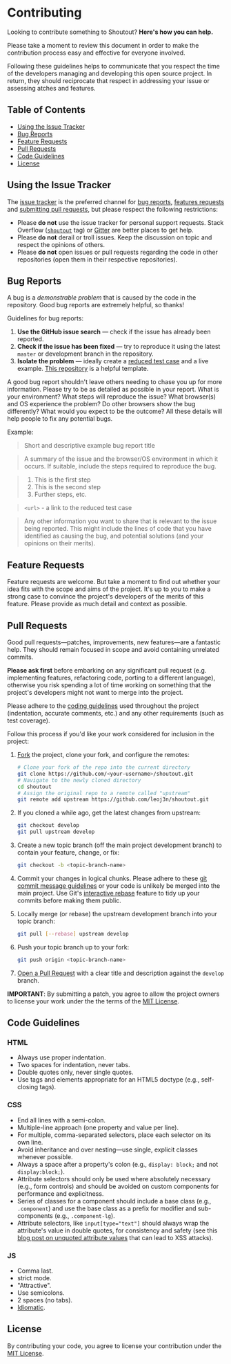 # Contributing

Looking to contribute something to Shoutout? __Here's how you can help.__

Please take a moment to review this document in order to make the contribution
process easy and effective for everyone involved.

Following these guidelines helps to communicate that you respect the time of
the developers managing and developing this open source project. In return,
they should reciprocate that respect in addressing your issue or assessing 
atches and features.

## Table of Contents

* [Using the Issue Tracker](#using-the-issue-tracker)
* [Bug Reports](#bug-reports)
* [Feature Requests](#feature-requests)
* [Pull Requests](#pull-requests)
* [Code Guidelines](#code-guidelines)
* [License](#license)

## Using the Issue Tracker

The [issue tracker][] is the preferred channel for
[bug reports](#bug-reports), [features requests](#feature-requests)
and [submitting pull requests](#pull-requests), but please respect the
following restrictions:

* Please __do not__ use the issue tracker for personal support requests. Stack
  Overflow ([`shoutout`][] tag) or [Gitter](README.md#community) are
  better places to get help.
 * Please __do not__ derail or troll issues. Keep the discussion on topic and
  respect the opinions of others.
 * Please __do not__ open issues or pull requests regarding the code in other
  repositories (open them in their respective repositories).

## Bug Reports

A bug is a _demonstrable problem_ that is caused by the code in the repository.
Good bug reports are extremely helpful, so thanks!

Guidelines for bug reports:

1. __Use the GitHub issue search__ &mdash; check if the issue has already been
  reported.
2. __Check if the issue has been fixed__ &mdash; try to reproduce it using the
  latest `master` or development branch in the repository.
3. __Isolate the problem__ &mdash; ideally create a [reduced test case][] and
  a live example. [This repository][] is a helpful template.

A good bug report shouldn't leave others needing to chase you up for more
information. Please try to be as detailed as possible in your report.
What is your environment?
What steps will reproduce the issue?
What browser(s) and OS experience the problem?
Do other browsers show the bug differently?
What would you expect to be the outcome?
All these details will help people to fix any potential bugs.

Example:

> Short and descriptive example bug report title

> A summary of the issue and the browser/OS environment in which it occurs.
> If suitable, include the steps required to reproduce the bug.

> 1. This is the first step
> 2. This is the second step
> 3. Further steps, etc.

> `<url>` - a link to the reduced test case

> Any other information you want to share that is relevant to the issue being
> reported. This might include the lines of code that you have identified as
> causing the bug, and potential solutions (and your opinions on their merits).

## Feature Requests

Feature requests are welcome. But take a moment to find out whether your idea
fits with the scope and aims of the project. It's up to *you* to make a strong
case to convince the project's developers of the merits of this feature.
Please provide as much detail and context as possible.

## Pull Requests

Good pull requests—patches, improvements, new features—are a fantastic help.
They should remain focused in scope and avoid containing unrelated commits.

__Please ask first__ before embarking on any significant pull request
(e.g. implementing features, refactoring code, porting to a different
language), otherwise you risk spending a lot of time working on something that
the project's developers might not want to merge into the project.

Please adhere to the [coding guidelines](#code-guidelines) used throughout the
project (indentation, accurate comments, etc.) and any other requirements
(such as test coverage).

Follow this process if you'd like your work considered for inclusion in the
project:

1. [Fork][] the project, clone your fork, and configure the remotes:

   ~~~bash
   # Clone your fork of the repo into the current directory
   git clone https://github.com/<your-username>/shoutout.git
   # Navigate to the newly cloned directory
   cd shoutout
   # Assign the original repo to a remote called "upstream"
   git remote add upstream https://github.com/leoj3n/shoutout.git
   ~~~

2. If you cloned a while ago, get the latest changes from upstream:

   ~~~bash
   git checkout develop
   git pull upstream develop
   ~~~

3. Create a new topic branch (off the main project development branch) to
  contain your feature, change, or fix:

   ~~~bash
   git checkout -b <topic-branch-name>
   ~~~

4. Commit your changes in logical chunks. Please adhere to these
  [git commit message guidelines][] or your code is unlikely be merged into
  the main project. Use Git's [interactive rebase][] feature to tidy up your
  commits before making them public.

5. Locally merge (or rebase) the upstream development branch into your topic
  branch:

   ~~~bash
   git pull [--rebase] upstream develop
   ~~~

6. Push your topic branch up to your fork:

   ~~~bash
   git push origin <topic-branch-name>
   ~~~

7. [Open a Pull Request][] with a clear title and description against the
  `develop` branch.

__IMPORTANT__: By submitting a patch, you agree to allow the project owners to
license your work under the the terms of the [MIT License](LICENSE).

## Code Guidelines

### HTML

* Always use proper indentation.
* Two spaces for indentation, never tabs.
* Double quotes only, never single quotes.
* Use tags and elements appropriate for an HTML5 doctype (e.g., self-closing
  tags).

### CSS

* End all lines with a semi-colon.
* Multiple-line approach (one property and value per line).
* For multiple, comma-separated selectors, place each selector on its own line.
* Avoid inheritance and over nesting—use single, explicit classes whenever
  possible.
* Always a space after a property's colon (e.g., `display: block;` and not
  `display:block;`).
* Attribute selectors should only be used where absolutely necessary (e.g.,
  form controls) and should be avoided on custom components for performance
  and explicitness.
* Series of classes for a component should include a base class (e.g.,
  `.component`) and use the base class as a prefix for modifier and sub-
  components (e.g., `.component-lg`).
* Attribute selectors, like `input[type="text"]` should always wrap the
  attribute's value in double quotes, for consistency and safety (see this
  [blog post on unquoted attribute values][] that can lead to XSS attacks).

### JS

* Comma last.
* strict mode.
* "Attractive".
* Use semicolons.
* 2 spaces (no tabs).
* [Idiomatic][].

## License

By contributing your code, you agree to license your contribution under the
[MIT License](LICENSE).

[issue tracker]: https://github.com/leoj3n/shoutout/issues
[`shoutout`]: http://stackoverflow.com/questions/tagged/shoutout
[reduced test case]: http://css-tricks.com/reduced-test-cases
[This repository]: https://github.com/necolas/issue-guidelines
[git commit message guidelines]: http://tbaggery.com/2008/04/19/a-note-about-git-commit-messages.html
[interactive rebase]: https://help.github.com/articles/interactive-rebase
[Fork]: http://help.github.com/fork-a-repo
[Open a Pull Request]: https://help.github.com/articles/using-pull-requests
[blog post on unquoted attribute values]: http://mathiasbynens.be/notes/unquoted-attribute-values
[idiomatic]: https://github.com/rwaldron/idiomatic.js

